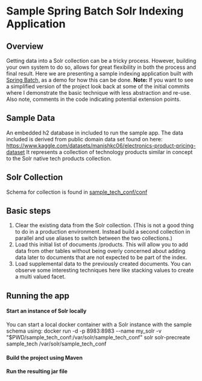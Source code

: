 # Sample Spring Batch Solr Indexing Application

## Overview
Getting data into a Solr collection can be a tricky process. However, building your own system to do so, allows for great flexibility in both the process and final result.
Here we are presenting a sample indexing application built with [Spring Batch,](https://spring.io/projects/spring-batch) as a demo for how this can be done.
**Note:** If you want to see a simplified version of the project look back at some of the initial commits where I demonstrate the basic technique with less abstraction and re-use. Also note, comments in the code indicating potential extension points.

## Sample Data
An embedded h2 database in included to run the sample app.
The data included is derived from public domain data set found on here:
https://www.kaggle.com/datasets/manishkc06/electronics-product-pricing-dataset
It represents a collection of technology products similar in concept to the Solr native tech products collection.

## Solr Collection
Schema for collection is found in [sample_tech_conf/conf](./tree/file_based/sample_tech_conf/conf)

## Basic steps

 1. Clear the existing data from the Solr collection. (This is not a good thing to do in a production environment. Instead build a second collection in parallel and use aliases to switch between the two collections.)
 2. Load this initial list of documents /products. This will allow you to add data from other tables without being overly concerned about adding data later to documents that are not expected to be part of the index.
 3. Load supplemental data to the previously created documents. You can observe some interesting techniques here like stacking values to create a multi valued facet.

## Running the app
#### Start an instance of Solr locally
You can start a local docker container with a Solr instance with the sample schema using:
docker run -d -p 8983:8983 --name my_solr -v "$PWD/sample_tech_conf:/var/solr/sample_tech_conf" solr solr-precreate sample_tech /var/solr/sample_tech_conf
#### Build the project using Maven
#### Run the resulting jar file


